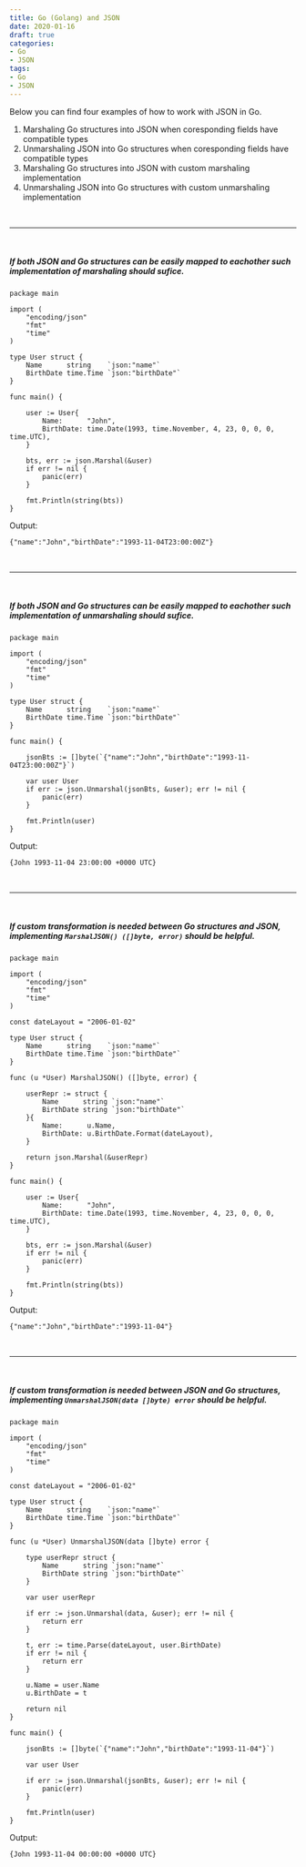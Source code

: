 ```yaml
---
title: Go (Golang) and JSON   
date: 2020-01-16
draft: true
categories:
- Go
- JSON
tags:
- Go
- JSON
---
```


Below you can find four examples of how to work with JSON in Go.

1. Marshaling Go structures into JSON when coresponding fields have compatible types 
2. Unmarshaling JSON into Go structures when coresponding fields have compatible types
3. Marshaling Go structures into JSON with custom marshaling implementation 
4. Unmarshaling JSON into Go structures with custom unmarshaling implementation 

<br/>

---  

<br/>

##### If both JSON and Go structures can be easily mapped to eachother such implementation of marshaling should sufice. 

```
package main

import (
	"encoding/json"
	"fmt"
	"time"
)

type User struct {
	Name      string    `json:"name"`
	BirthDate time.Time `json:"birthDate"`
}

func main() {

	user := User{
		Name:      "John",
		BirthDate: time.Date(1993, time.November, 4, 23, 0, 0, 0, time.UTC),
	}

	bts, err := json.Marshal(&user)
	if err != nil {
		panic(err)
	}

	fmt.Println(string(bts))
}
```

Output:
```
{"name":"John","birthDate":"1993-11-04T23:00:00Z"}
```

<br/>

---  

<br/>

##### If both JSON and Go structures can be easily mapped to eachother such implementation of unmarshaling should sufice. 

```
package main

import (
	"encoding/json"
	"fmt"
	"time"
)

type User struct {
	Name      string    `json:"name"`
	BirthDate time.Time `json:"birthDate"`
}

func main() {

	jsonBts := []byte(`{"name":"John","birthDate":"1993-11-04T23:00:00Z"}`)

	var user User
	if err := json.Unmarshal(jsonBts, &user); err != nil {
		panic(err)
	}

	fmt.Println(user)
}
```

Output: 
```
{John 1993-11-04 23:00:00 +0000 UTC}
```

<br/>

---  

<br/>

##### If custom transformation is needed between Go structures and JSON, implementing `MarshalJSON() ([]byte, error)` should be helpful. 

```
package main

import (
	"encoding/json"
	"fmt"
	"time"
)

const dateLayout = "2006-01-02"

type User struct {
	Name      string    `json:"name"`
	BirthDate time.Time `json:"birthDate"`
}

func (u *User) MarshalJSON() ([]byte, error) {

	userRepr := struct {
		Name      string `json:"name"`
		BirthDate string `json:"birthDate"`
	}{
		Name:      u.Name,
		BirthDate: u.BirthDate.Format(dateLayout),
	}

	return json.Marshal(&userRepr)
}

func main() {

	user := User{
		Name:      "John",
		BirthDate: time.Date(1993, time.November, 4, 23, 0, 0, 0, time.UTC),
	}

	bts, err := json.Marshal(&user)
	if err != nil {
		panic(err)
	}

	fmt.Println(string(bts))
}
```

Output:
```
{"name":"John","birthDate":"1993-11-04"}
```

<br/>

---  

<br/>

##### If custom transformation is needed between JSON and Go structures, implementing `UnmarshalJSON(data []byte) error` should be helpful. 

```
package main

import (
	"encoding/json"
	"fmt"
	"time"
)

const dateLayout = "2006-01-02"

type User struct {
	Name      string    `json:"name"`
	BirthDate time.Time `json:"birthDate"`
}

func (u *User) UnmarshalJSON(data []byte) error {

	type userRepr struct {
		Name      string `json:"name"`
		BirthDate string `json:"birthDate"`
	}

	var user userRepr

	if err := json.Unmarshal(data, &user); err != nil {
		return err
	}

	t, err := time.Parse(dateLayout, user.BirthDate)
	if err != nil {
		return err
	}

	u.Name = user.Name
	u.BirthDate = t

	return nil
}

func main() {

	jsonBts := []byte(`{"name":"John","birthDate":"1993-11-04"}`)

	var user User

	if err := json.Unmarshal(jsonBts, &user); err != nil {
		panic(err)
	}

	fmt.Println(user)
}
```

Output:
```
{John 1993-11-04 00:00:00 +0000 UTC}
```